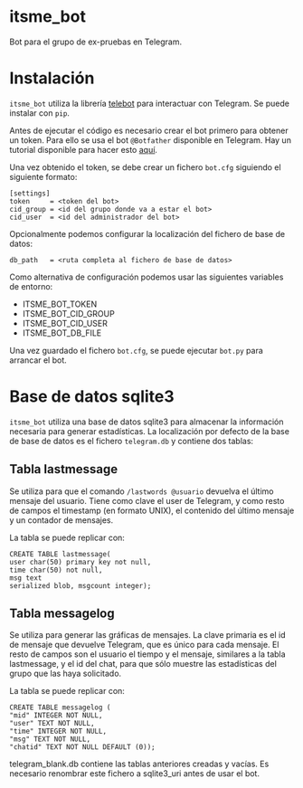 # itsme_bot

Bot para el grupo de ex-pruebas en Telegram.

# Instalación

`itsme_bot` utiliza la librería [telebot](https://github.com/eternnoir/pyTelegramBotAPI)
para interactuar con Telegram. Se puede instalar con `pip`.

Antes de ejecutar el código es necesario crear el bot primero para obtener un token.
Para ello se usa el bot `@Botfather` disponible en Telegram. Hay un tutorial disponible para
hacer esto [aquí](http://www.forocoches.com/foro/showthread.php?t=4491359).

Una vez obtenido el token, se debe crear un fichero `bot.cfg` siguiendo el siguiente
formato:

    [settings]
    token     = <token del bot>
    cid_group = <id del grupo donde va a estar el bot>
    cid_user  = <id del administrador del bot>

Opcionalmente podemos configurar la localización del fichero de base de datos:

    db_path   = <ruta completa al fichero de base de datos>

Como alternativa de configuración podemos usar las siguientes variables de entorno:
* ITSME_BOT_TOKEN
* ITSME_BOT_CID_GROUP
* ITSME_BOT_CID_USER
* ITSME_BOT_DB_FILE

Una vez guardado el fichero `bot.cfg`, se puede ejecutar `bot.py` para arrancar el bot.

# Base de datos sqlite3

`itsme_bot` utiliza una base de datos sqlite3 para almacenar la información necesaria
para generar estadísticas. La localización por defecto de la base de base de datos es
el fichero `telegram.db` y contiene dos tablas:

## Tabla lastmessage

Se utiliza para que el comando `/lastwords @usuario` devuelva el último mensaje
del usuario. Tiene como clave el user de Telegram, y como resto de campos el
timestamp (en formato UNIX), el contenido del último mensaje y un contador de mensajes.

La tabla se puede replicar con:

	CREATE TABLE lastmessage(
	user char(50) primary key not null,
	time char(50) not null,
	msg text
	serialized blob, msgcount integer);

## Tabla messagelog

Se utiliza para generar las gráficas de mensajes. La clave primaria es el id de
mensaje que devuelve Telegram, que es único para cada mensaje. El resto de campos
son el usuario el tiempo y el mensaje, similares a la tabla lastmessage, y el id
del chat, para que sólo muestre las estadísticas del grupo que las haya solicitado.

La tabla se puede replicar con:

	CREATE TABLE messagelog (
    "mid" INTEGER NOT NULL,
    "user" TEXT NOT NULL,
    "time" INTEGER NOT NULL,
    "msg" TEXT NOT NULL,
    "chatid" TEXT NOT NULL DEFAULT (0));

telegram_blank.db contiene las tablas anteriores creadas y vacías. Es necesario
renombrar este fichero a sqlite3_uri antes de usar el bot.
